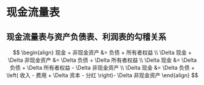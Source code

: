 # 现金流量表

## 现金流量表与资产负债表、利润表的勾稽关系

$$
\begin{align}
现金 + 非现金资产 &= 负债 + 所有者权益 \\
\Delta 现金 + \Delta 非现金资产 &= \Delta 负债 + \Delta 所有者权益 \\
\Delta 现金 &= \Delta 负债 + \Delta 所有者权益 - \Delta 非现金资产 \\
\Delta 现金 &= \Delta 负债 + \left( 收入 - 费用 + \Delta 资本 - 分红 \right)- \Delta 非现金资产
\end{align}
$$



